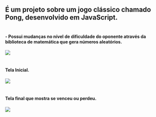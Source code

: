 ## É um projeto sobre um jogo clássico chamado Pong, desenvolvido em JavaScript.

#

#### - Possui mudanças no nível de dificuldade do oponente através da biblioteca de matemática que gera números aleatórios.

<img src="https://ik.imagekit.io/smcdfr9wf/comportamento.png?ik-sdk-version=javascript-1.4.3&updatedAt=1676075794873">

#

#### Tela Inicial.
<img src="https://ik.imagekit.io/smcdfr9wf/Come%C3%A7ando.png?ik-sdk-version=javascript-1.4.3&updatedAt=1676075924815">

#

#### Tela final que mostra se venceu ou perdeu.
<img src="https://ik.imagekit.io/smcdfr9wf/perdendo.png?ik-sdk-version=javascript-1.4.3&updatedAt=1676076072958">